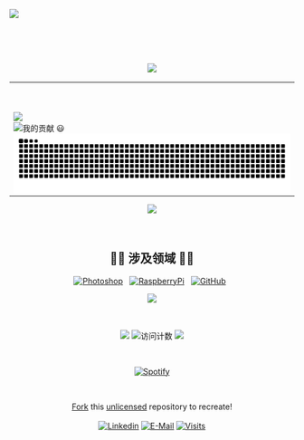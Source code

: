 <!--# Hi there 👋-->
<p align="center">
    <img src="https://cdn.jsdelivr.net/gh/YanRui06/YanRui06/svgs/hello2.svg" align="left" width="340"><br>
<!--<img src="https://readme-typing-svg.herokuapp.com?font=Microsoft+Yahei&size=40&color=38C2FFFF&vCenter=true&lines=Hi+there+%F0%9F%91%8B" 
       alt="Hi there 👋" align="left"/>-->
</p>
<br>
<br>
<br>
</p>

<!--分割线-->
<p align="center">
<img src="https://cdn.jsdelivr.net/gh/YanRui06/YanRui06/line.gif"/>
</p>


<table align="center">
<tr>
<!--功勋墙-->
<td width="60%" border="none">
  <a href="https://github.com/YanRui06">
    <img src="https://github-readme-stats.vercel.app/api?username=YanRui06&theme=gruvbox&show_icons=true" style="max-width: 100%;display: flex;float: left;margin-top: 50px;"/>
  </a>
  <br><br><br><br>
  
  <!--贡献标题-->
  <img src="https://readme-typing-svg.herokuapp.com?font=Microsoft+Yahei&size=30&color=2C974B&vCenter=true&lines=%E6%88%91%E7%9A%84%E8%B4%A1%E7%8C%AE+%F0%9F%98%83" alt="我的贡献 😃" />
  
  <!--贪吃蛇-->   
  <a href="https://github.com/marketplace/actions/generate-snake-game-from-github-contribution-grid">
      <img src="https://raw.githubusercontent.com/YanRui06/YanRui06/output/github-contribution-grid-snake.svg" align="center" alt="贡献贪吃蛇">
  </a>
</td>
</tr>
</table>
 
 


<!--分割线-->
<p align="center">
<img src="https://cdn.jsdelivr.net/gh/YanRui06/YanRui06/line.gif"/>
</p>


<br>
<!--技能图标-->
<h2 align="center">👨‍💻 涉及领域 👨‍💻</h2>
<p align="center">
  <a href="#"><img src="https://cdn.jsdelivr.net/gh/tandpfun/skill-icons/icons/Photoshop.svg" width="40" alt="Photoshop"/></a>&nbsp;&nbsp;
  <a href="#"><img src="https://cdn.jsdelivr.net/gh/tandpfun/skill-icons/icons/RaspberryPi-Dark.svg" width="40" alt="RaspberryPi"/></a>&nbsp;&nbsp;
  <a href="#"><img src="https://cdn.jsdelivr.net/gh/tandpfun/skill-icons/icons/Github-Dark.svg" width="40" alt="GitHub"/></a>&nbsp;&nbsp;
</p>

<!--分割线-->
<p align="center">
<img src="https://cdn.jsdelivr.net/gh/YanRui06/YanRui06/line.gif"/>
</p>


<br>
<!--计数君-->
<p align="center"> 
<!--访问计数-->
<p align="center"> 
  <img src="https://readme-typing-svg.herokuapp.com/?font=microsoft+yahei&size=30&center=true&vCenter=true&width=180&height=33&lines=%E6%82%A8%E6%98%AF%E8%BF%99%E9%87%8C%E7%9A%84%E7%AC%AC" style="max-width: 100%;">
  <img src="https://profile-counter.glitch.me/YanRui06/count.svg" alt="访问计数"/>
  <img src="https://readme-typing-svg.herokuapp.com/?font=microsoft+yahei&size=30&center=true&vCenter=true&width=230&height=33&lines=%E4%BD%8DGuest%EF%BC%81%E6%AC%A2%E8%BF%8E%EF%BC%81" style="max-width: 100%;">
</p>

&nbsp;<div align="center">
  [![Spotify](https://novatorem.vercel.app/api/spotify?background_color=0d1117&border_color=ffffff)](https://open.spotify.com/user/omnitenebris)
</div>

&nbsp;<div align="center">
  [Fork](https://github.com/novatorem/novatorem/blob/main/SetUp.md) this [unlicensed](https://choosealicense.com/licenses/unlicense/) repository to recreate!<br><br>
  [![Linkedin](https://img.shields.io/badge/linked-in-369?style=flat-square&logo=linkedin&logoColor=white&color=blue)](https://www.linkedin.com/in/andrew-novac)
  [![E-Mail](https://img.shields.io/badge/email-reveal-2a8?style=flat-square&logo=gmail&logoColor=white)](https://mail.novac.dev/)
  [![Visits](https://komarev.com/ghpvc/?username=novatorem&logo=GitHub&label=github%20visits&color=336699&logoColor=white&style=flat-square)](https://github.com/novatorem)
</div>

